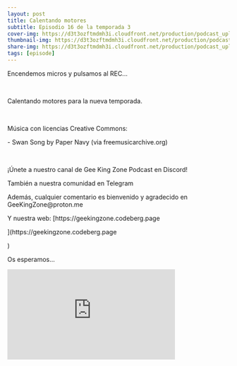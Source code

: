 ```yaml
---
layout: post
title: Calentando motores
subtitle: Episodio 16 de la temporada 3
cover-img: https://d3t3ozftmdmh3i.cloudfront.net/production/podcast_uploaded_nologo/14743809/14743809-1619370377976-ce118b9b0f9a8.jpg
thumbnail-img: https://d3t3ozftmdmh3i.cloudfront.net/production/podcast_uploaded_nologo/14743809/14743809-1619370377976-ce118b9b0f9a8.jpg
share-img: https://d3t3ozftmdmh3i.cloudfront.net/production/podcast_uploaded_nologo/14743809/14743809-1619370377976-ce118b9b0f9a8.jpg
tags: [episode]
---
```


<p>Encendemos micros y pulsamos al REC...</p>
<p><br /></p>
<p>Calentando motores para la nueva temporada.</p>
<p><br /></p>
<p>Música con licencias Creative Commons:</p>
<p>- Swan Song by Paper Navy (via freemusicarchive.org)</p>
<p><br /></p>
<p>¡Únete a nuestro canal de Gee King Zone Podcast en Discord!</p>
<p>También a nuestra comunidad en Telegram</p>
<p>Además, cualquier comentario es bienvenido y agradecido en GeeKingZone@proton.me</p>
<p>Y nuestra web: [https://geekingzone.codeberg.page</p>](https://geekingzone.codeberg.page</p>)
<p>Os esperamos...</p>
<iframe src='https://podcasters.spotify.com/pod/show/geekingzone/embed/episodes/Calentando-motores-e1omqdk' height='204px' width='380px' frameborder='0' scrolling='no'></iframe>